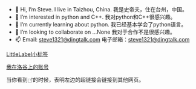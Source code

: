 - 👋 Hi, I’m Steve. I live in Taizhou, China. 我是史帝夫，住在台州，中国。
- 👀 I’m interested in python and C++. 我对python和C++很感兴趣。
- 🌱 I’m currently learning about python. 我已经基本学会了python语言。
- 💞️ I’m looking to collaborate on ...None 我对于合作不是很感兴趣。
- 📫 Email: steve1321@dingtalk.com 电子邮箱：steve1321@dingtalk.com

<!---
SteveTaizhou/SteveTaizhou is a ✨ special ✨ repository because its `README.md` (this file) appears on your GitHub profile.
You can click the Preview link to take a look at your changes.
--->

[LittleLabel小标签](https://shields.io/)

[我在洛谷上的账号](https://www.luogu.com.cn/user/479296)

当你看到<svg style="width: 1em;height: 1em;vertical-align: middle;fill: currentColor;overflow: hidden;" viewBox="0 0 1024 1024" version="1.1" xmlns="http://www.w3.org/2000/svg" p-id="601"><path d="M790.536784 923.653571 77.292364 923.653571 77.292364 228.828662 625.784486 228.828662 625.784486 264.644379 113.108081 264.644379 113.108081 887.837854 753.697761 887.837854 753.697761 410.977165 790.536784 410.977165ZM904.925691 115.801844l25.885344 25.885344-400.116482 400.116482-25.885344-25.885344 400.116482-400.116482ZM932.909375 340.16233 896.369158 338.016457 908.096247 138.5311 708.61089 150.258189 706.465017 113.717971 947.06784 99.559507Z" p-id="602"></path></svg>的时候，表明左边的超链接会链接到其他网页。
